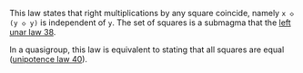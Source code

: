 This law states that right multiplications by any square coincide, namely `x ◇ (y ◇ y)` is independent of `y`.  The set of squares is a submagma that  the [left unar law 38](https://teorth.github.io/equational_theories/implications/?38).

In a quasigroup, this law is equivalent to stating that all squares are equal ([unipotence law 40](https://teorth.github.io/equational_theories/implications/?40)).
